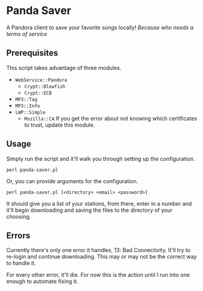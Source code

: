 # Panda Saver
A Pandora client to save your favorite songs locally!
_Because who needs a terms of service_

## Prerequisites
This script takes advantage of three modules.

  - `WebService::Pandora`
    - `Crypt::Blowfish`
    - `Crypt::ECB`
  - `MP3::Tag`
  - `MP3::Info`
  - `LWP::Simple`
    - `Mozilla::CA` If you get the error about not knowing which certificates to trust, update this module.

## Usage
Simply run the script and it'll walk you through setting up the configuration.

`perl panda-saver.pl`

Or, you can provide arguments for the configuration.

`perl panda-saver.pl [<directory> <email> <password>]`

It should give you a list of your stations, from there, enter in a number and it'll begin downloading and saving the files to the directory of your choosing.

## Errors
Currently there's only one error it handles, 13: Bad Connectivity. It'll try to re-login and continue downloading. This may or may not be the correct way to handle it.

For every other error, it'll die. For now this is the action until I run into one enough to automate fixing it.
